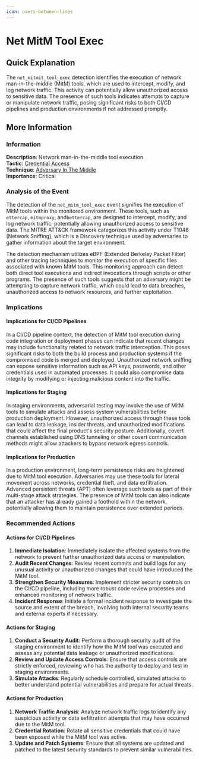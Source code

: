 ```yaml
---
icon: users-between-lines
---
```


# Net MitM Tool Exec

## Quick Explanation

The `net_mitmit_tool_exec` detection identifies the execution of network man-in-the-middle (MitM) tools, which are used to intercept, modify, and log network traffic. This activity can potentially allow unauthorized access to sensitive data. The presence of such tools indicates attempts to capture or manipulate network traffic, posing significant risks to both CI/CD pipelines and production environments if not addressed promptly.

## More Information

### Information

**Description**: Network man-in-the-middle tool execution\
**Tactic**: [Credential Access](https://jibril.garnet.ai/mitre/mitre/ta0006)\
**Technique**: [Adversary In The Middle](https://jibril.garnet.ai/mitre/mitre/ta0006/t1557)\
**Importance**: Critical

### Analysis of the Event

The detection of the `net_mitm_tool_exec` event signifies the execution of MitM tools within the monitored environment. These tools, such as `ettercap`, `mitmproxy`, and`bettercap`, are designed to intercept, modify, and log network traffic, potentially allowing unauthorized access to sensitive data. The MITRE ATT\&CK framework categorizes this activity under T1046 (Network Sniffing), which is a Discovery technique used by adversaries to gather information about the target environment.

The detection mechanism utilizes eBPF (Extended Berkeley Packet Filter) and other tracing techniques to monitor the execution of specific files associated with known MitM tools. This monitoring approach can detect both direct tool executions and indirect invocations through scripts or other programs. The presence of such tools suggests that an adversary might be attempting to capture network traffic, which could lead to data breaches, unauthorized access to network resources, and further exploitation.

### Implications

#### Implications for CI/CD Pipelines

In a CI/CD pipeline context, the detection of MitM tool execution during code integration or deployment phases can indicate that recent changes may include functionality related to network traffic interception. This poses significant risks to both the build process and production systems if the compromised code is merged and deployed. Unauthorized network sniffing can expose sensitive information such as API keys, passwords, and other credentials used in automated processes. It could also compromise data integrity by modifying or injecting malicious content into the traffic.

#### Implications for Staging

In staging environments, adversarial testing may involve the use of MitM tools to simulate attacks and assess system vulnerabilities before production deployment. However, unauthorized access through these tools can lead to data leakage, insider threats, and unauthorized modifications that could affect the final product's security posture. Additionally, covert channels established using DNS tunneling or other covert communication methods might allow attackers to bypass network egress controls.

#### Implications for Production

In a production environment, long-term persistence risks are heightened due to MitM tool execution. Adversaries may use these tools for lateral movement across networks, credential theft, and data exfiltration. Advanced persistent threats (APT) often leverage such tools as part of their multi-stage attack strategies. The presence of MitM tools can also indicate that an attacker has already gained a foothold within the network, potentially allowing them to maintain persistence over extended periods.

### Recommended Actions

#### Actions for CI/CD Pipelines

1. **Immediate Isolation**: Immediately isolate the affected systems from the network to prevent further unauthorized data access or manipulation.
2. **Audit Recent Changes**: Review recent commits and build logs for any unusual activity or unauthorized changes that could have introduced the MitM tool.
3. **Strengthen Security Measures**: Implement stricter security controls on the CI/CD pipeline, including more robust code review processes and enhanced monitoring of network traffic.
4. **Incident Response**: Initiate a formal incident response to investigate the source and extent of the breach, involving both internal security teams and external experts if necessary.

#### Actions for Staging

1. **Conduct a Security Audit**: Perform a thorough security audit of the staging environment to identify how the MitM tool was executed and assess any potential data leakage or unauthorized modifications.
2. **Review and Update Access Controls**: Ensure that access controls are strictly enforced, reviewing who has the authority to deploy and test in staging environments.
3. **Simulate Attacks**: Regularly schedule controlled, simulated attacks to better understand potential vulnerabilities and prepare for actual threats.

#### Actions for Production

1. **Network Traffic Analysis**: Analyze network traffic logs to identify any suspicious activity or data exfiltration attempts that may have occurred due to the MitM tool.
2. **Credential Rotation**: Rotate all sensitive credentials that could have been exposed while the MitM tool was active.
3. **Update and Patch Systems**: Ensure that all systems are updated and patched to the latest security standards to prevent similar vulnerabilities.
